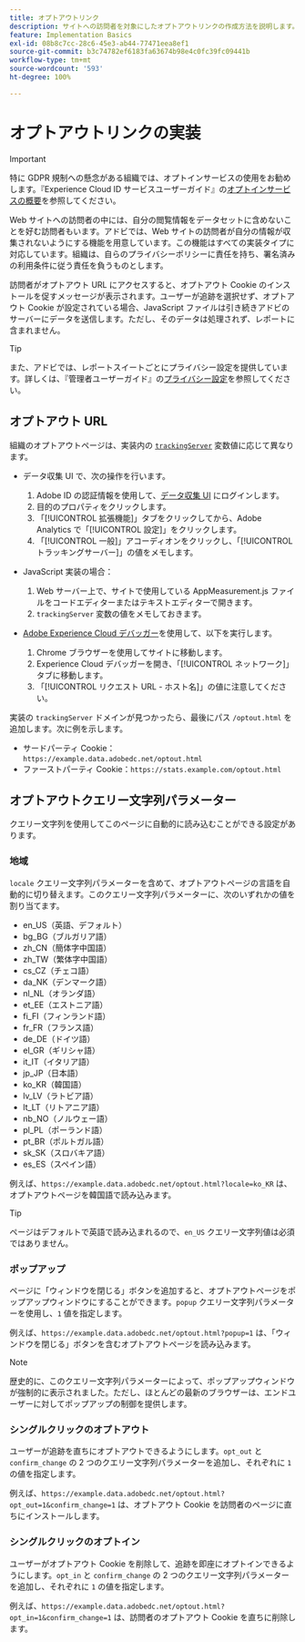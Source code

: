 ```yaml
---
title: オプトアウトリンク
description: サイトへの訪問者を対象にしたオプトアウトリンクの作成方法を説明します。
feature: Implementation Basics
exl-id: 08b8c7cc-28c6-45e3-ab44-77471eea8ef1
source-git-commit: b3c74782ef6183fa63674b98e4c0fc39fc09441b
workflow-type: tm+mt
source-wordcount: '593'
ht-degree: 100%

---
```


# オプトアウトリンクの実装

>[!IMPORTANT]
>
> 特に GDPR 規制への懸念がある組織では、オプトインサービスの使用をお勧めします。『Experience Cloud ID サービスユーザーガイド』の[オプトインサービスの概要](https://experienceleague.adobe.com/docs/id-service/using/implementation/opt-in-service/optin-overview.html?lang=ja)を参照してください。

Web サイトへの訪問者の中には、自分の閲覧情報をデータセットに含めないことを好む訪問者もいます。アドビでは、Web サイトの訪問者が自分の情報が収集されないようにする機能を用意しています。この機能はすべての実装タイプに対応しています。組織は、自らのプライバシーポリシーに責任を持ち、署名済みの利用条件に従う責任を負うものとします。

訪問者がオプトアウト URL にアクセスすると、オプトアウト Cookie のインストールを促すメッセージが表示されます。ユーザーが追跡を選択せず、オプトアウト Cookie が設定されている場合、JavaScript ファイルは引き続きアドビのサーバーにデータを送信します。ただし、そのデータは処理されず、レポートに含まれません。

>[!TIP]
>
> また、アドビでは、レポートスイートごとにプライバシー設定を提供しています。詳しくは、『管理者ユーザーガイド』の[プライバシー設定](../../admin/admin/privacy-settings.md)を参照してください。

## オプトアウト URL

組織のオプトアウトページは、実装内の [`trackingServer`](../vars/config-vars/trackingserver.md) 変数値に応じて異なります。

* データ収集 UI で、次の操作を行います。
   1. Adobe ID の認証情報を使用して、[データ収集 UI](https://experience.adobe.com/data-collection) にログインします。
   1. 目的のプロパティをクリックします。
   1. 「[!UICONTROL 拡張機能]」タブをクリックしてから、Adobe Analytics で「[!UICONTROL 設定]」をクリックします。
   1. 「[!UICONTROL 一般]」アコーディオンをクリックし、「[!UICONTROL トラッキングサーバー]」の値をメモします。

* JavaScript 実装の場合：
   1. Web サーバー上で、サイトで使用している AppMeasurement.js ファイルをコードエディターまたはテキストエディターで開きます。
   1. `trackingServer` 変数の値をメモしておきます。

* [Adobe Experience Cloud デバッガー](https://experienceleague.adobe.com/docs/debugger/using/experience-cloud-debugger.html?lang=ja)を使用して、以下を実行します。
   1. Chrome ブラウザーを使用してサイトに移動します。
   1. Experience Cloud デバッガーを開き、「[!UICONTROL ネットワーク]」タブに移動します。
   1. 「[!UICONTROL リクエスト URL - ホスト名]」の値に注意してください。

実装の `trackingServer` ドメインが見つかったら、最後にパス `/optout.html` を追加します。次に例を示します。

* サードパーティ Cookie： `https://example.data.adobedc.net/optout.html`
* ファーストパーティ Cookie：`https://stats.example.com/optout.html`

## オプトアウトクエリー文字列パラメーター

クエリー文字列を使用してこのページに自動的に読み込むことができる設定があります。

### 地域

`locale` クエリー文字列パラメーターを含めて、オプトアウトページの言語を自動的に切り替えます。このクエリー文字列パラメーターに、次のいずれかの値を割り当てます。

* en_US（英語、デフォルト）
* bg_BG（ブルガリア語）
* zh_CN（簡体字中国語）
* zh_TW（繁体字中国語）
* cs_CZ（チェコ語）
* da_NK（デンマーク語）
* nl_NL（オランダ語）
* et_EE（エストニア語）
* fi_FI（フィンランド語）
* fr_FR（フランス語）
* de_DE（ドイツ語）
* el_GR（ギリシャ語）
* it_IT（イタリア語）
* jp_JP（日本語）
* ko_KR（韓国語）
* lv_LV（ラトビア語）
* lt_LT（リトアニア語）
* nb_NO（ノルウェー語）
* pl_PL（ポーランド語）
* pt_BR（ポルトガル語）
* sk_SK（スロバキア語）
* es_ES（スペイン語）

例えば、`https://example.data.adobedc.net/optout.html?locale=ko_KR` は、オプトアウトページを韓国語で読み込みます。

>[!TIP]
>
> ページはデフォルトで英語で読み込まれるので、`en_US` クエリー文字列値は必須ではありません。

### ポップアップ

ページに「ウィンドウを閉じる」ボタンを追加すると、オプトアウトページをポップアップウィンドウにすることができます。`popup` クエリー文字列パラメーターを使用し、`1` 値を指定します。

例えば、`https://example.data.adobedc.net/optout.html?popup=1` は、「ウィンドウを閉じる」ボタンを含むオプトアウトページを読み込みます。

>[!NOTE]
>
> 歴史的に、このクエリー文字列パラメーターによって、ポップアップウィンドウが強制的に表示されました。ただし、ほとんどの最新のブラウザーは、エンドユーザーに対してポップアップの制御を提供します。

### シングルクリックのオプトアウト

ユーザーが追跡を直ちにオプトアウトできるようにします。`opt_out` と `confirm_change` の 2 つのクエリー文字列パラメーターを追加し、それぞれに `1` の値を指定します。

例えば、`https://example.data.adobedc.net/optout.html?opt_out=1&confirm_change=1` は、オプトアウト Cookie を訪問者のページに直ちにインストールします。

### シングルクリックのオプトイン

ユーザーがオプトアウト Cookie を削除して、追跡を即座にオプトインできるようにします。`opt_in` と `confirm_change` の 2 つのクエリー文字列パラメーターを追加し、それぞれに `1` の値を指定します。

例えば、`https://example.data.adobedc.net/optout.html?opt_in=1&confirm_change=1` は、訪問者のオプトアウト Cookie を直ちに削除します。
